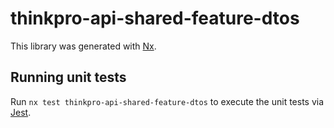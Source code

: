 # thinkpro-api-shared-feature-dtos

This library was generated with [Nx](https://nx.dev).

## Running unit tests

Run `nx test thinkpro-api-shared-feature-dtos` to execute the unit tests via [Jest](https://jestjs.io).
